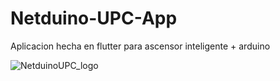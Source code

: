 # Netduino-UPC-App
Aplicacion hecha en flutter para ascensor inteligente + arduino

![NetduinoUPC_logo](https://github.com/VictorArdila/Netduino-UPC-App/assets/89551043/531ceec3-a25d-4f1c-b6c1-4e4fd63223d2)

